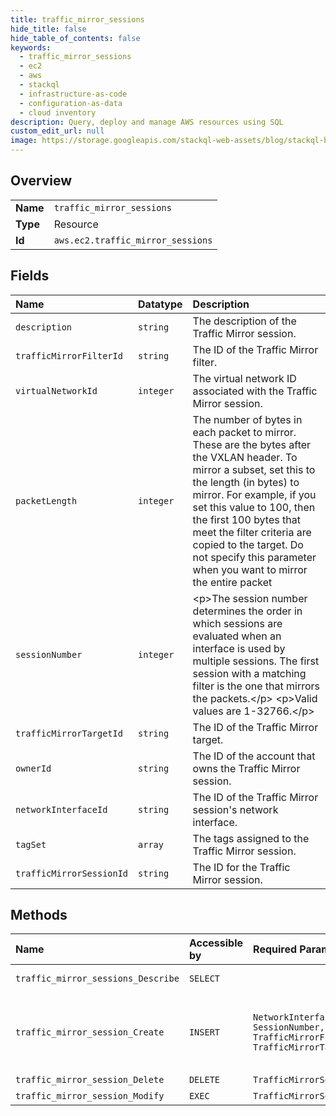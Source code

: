 ```yaml
---
title: traffic_mirror_sessions
hide_title: false
hide_table_of_contents: false
keywords:
  - traffic_mirror_sessions
  - ec2
  - aws    
  - stackql
  - infrastructure-as-code
  - configuration-as-data
  - cloud inventory
description: Query, deploy and manage AWS resources using SQL
custom_edit_url: null
image: https://storage.googleapis.com/stackql-web-assets/blog/stackql-blog-post-featured-image.png
---
```

  
    

## Overview
<table><tbody>
<tr><td><b>Name</b></td><td><code>traffic_mirror_sessions</code></td></tr>
<tr><td><b>Type</b></td><td>Resource</td></tr>
<tr><td><b>Id</b></td><td><code>aws.ec2.traffic_mirror_sessions</code></td></tr>
</tbody></table>

## Fields
| Name | Datatype | Description |
|:-----|:---------|:------------|
| `description` | `string` | The description of the Traffic Mirror session. |
| `trafficMirrorFilterId` | `string` | The ID of the Traffic Mirror filter. |
| `virtualNetworkId` | `integer` | The virtual network ID associated with the Traffic Mirror session. |
| `packetLength` | `integer` | The number of bytes in each packet to mirror. These are the bytes after the VXLAN header. To mirror a subset, set this to the length (in bytes) to mirror. For example, if you set this value to 100, then the first 100 bytes that meet the filter criteria are copied to the target. Do not specify this parameter when you want to mirror the entire packet |
| `sessionNumber` | `integer` | &lt;p&gt;The session number determines the order in which sessions are evaluated when an interface is used by multiple sessions. The first session with a matching filter is the one that mirrors the packets.&lt;/p&gt; &lt;p&gt;Valid values are 1-32766.&lt;/p&gt; |
| `trafficMirrorTargetId` | `string` | The ID of the Traffic Mirror target. |
| `ownerId` | `string` | The ID of the account that owns the Traffic Mirror session. |
| `networkInterfaceId` | `string` | The ID of the Traffic Mirror session's network interface. |
| `tagSet` | `array` | The tags assigned to the Traffic Mirror session. |
| `trafficMirrorSessionId` | `string` | The ID for the Traffic Mirror session. |
## Methods
| Name | Accessible by | Required Params | Description |
|:-----|:--------------|:----------------|:------------|
| `traffic_mirror_sessions_Describe` | `SELECT` |  | Describes one or more Traffic Mirror sessions. By default, all Traffic Mirror sessions are described. Alternatively, you can filter the results. |
| `traffic_mirror_session_Create` | `INSERT` | `NetworkInterfaceId, SessionNumber, TrafficMirrorFilterId, TrafficMirrorTargetId` | &lt;p&gt;Creates a Traffic Mirror session.&lt;/p&gt; &lt;p&gt;A Traffic Mirror session actively copies packets from a Traffic Mirror source to a Traffic Mirror target. Create a filter, and then assign it to the session to define a subset of the traffic to mirror, for example all TCP traffic.&lt;/p&gt; &lt;p&gt;The Traffic Mirror source and the Traffic Mirror target (monitoring appliances) can be in the same VPC, or in a different VPC connected via VPC peering or a transit gateway. &lt;/p&gt; &lt;p&gt;By default, no traffic is mirrored. Use &lt;a href="https://docs.aws.amazon.com/AWSEC2/latest/APIReference/API_CreateTrafficMirrorFilter.htm"&gt;CreateTrafficMirrorFilter&lt;/a&gt; to create filter rules that specify the traffic to mirror.&lt;/p&gt; |
| `traffic_mirror_session_Delete` | `DELETE` | `TrafficMirrorSessionId` | Deletes the specified Traffic Mirror session. |
| `traffic_mirror_session_Modify` | `EXEC` | `TrafficMirrorSessionId` | Modifies a Traffic Mirror session. |
